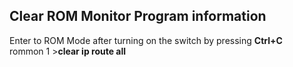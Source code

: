 ## Clear ROM Monitor Program information
Enter to ROM Mode after turning on the switch by pressing <b>Ctrl+C</b></br>
rommon 1 ><b>clear ip route all</b>
